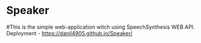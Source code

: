 # Speaker

#This is the simple web-application witch using SpeechSynthesis WEB API.
Deployment  -   https://danil4905.github.io/Speaker/
